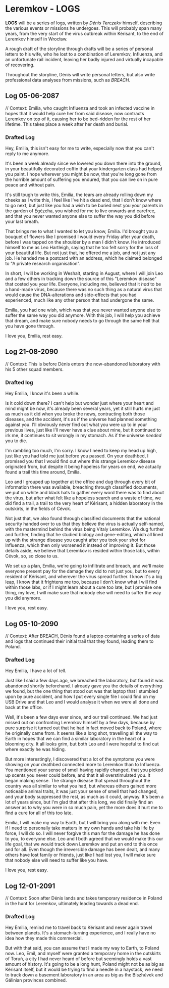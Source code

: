 # Leremkov - LOGS
**LOGS** will be a series of logs, written by *Dénis Terczekv* himself, describing the various events or missions he undergoes. This will probably span many years, from the very start of the virus outbreak within Kérisant, to the end of Leremkov himself in Wrocław.  
  
A rough draft of the storyline through drafts will be a series of personal letters to his wife, who he lost to a combination of Leremkov, Influenza, and an unfortunate rail incident, leaving her badly injured and virtually incapable of recovering.  
  
Throughout the storyline, Dénis will write personal letters, but also write professional data analyses from missions, such as *BREACH*.


## Log 05-06-2087
// Context: Emilia, who caught Influenza and took an infected vaccine in hopes that it would help cure her from said disease, now contracts Leremkov on top of it, causing her to be bed-ridden for the rest of her lifetime. This takes place a week after her death and burial.

### Drafted Log
Hey, Emilia, this isn't easy for me to write, especially now that you can't reply to me anymore.

It's been a week already since we lowered you down there into the ground, in your beautifully decorated coffin that your kindergarten class had helped you paint. I hope wherever you might be now, that you're long gone from the horrible amount of suffering you endured, that you can live on in pure peace and without pain. 

It's still tough to write this, Emilia, the tears are already rolling down my cheeks as I write this, I feel like I've hit a dead end, that I don't know where to go next, but just like you had a wish to be buried next you your parents in the garden of Égézeha, you wished for me to live onwards and carefree, and that you never wanted anyone else to suffer the way you did before your last breath.

That brings me to what I wanted to let you know, Emilia. I'd brought you a bouquet of flowers like I promised I would every Friday after your death, before I was tapped on the shoulder by a man I didn't know. He introduced himself to me as Leo Hartleigh, saying that he too felt sorry for the loss of your beautiful life. But not just that, he offered me a job, and not just any job. He handed me a postcard with an address, which he claimed belonged to "A private research organisation". 

In short, I will be working in Weshalt, starting in August, where I will join Leo and a few others in tracking down the source of this "Leremkov disease" that costed you your life. Everyone, including me, believed that it *had* to be a hand-made virus, because there was no such thing as a natural virus that would cause the DNA-alterations and side-effects that you had experienced, much like any other person that had undergone the same. 

Emilia, you had one wish, which was that you never wanted anyone else to suffer the same way you did anymore. With this job, I will help you achieve that dream, and make sure nobody needs to go through the same hell that you have gone through.

I love you, Emilia, rest easy.

## Log 21-08-2090
// Context: This is before Dénis enters the now-abandoned laboratory with his 5 other squad members.

### Drafted log
Hey Emilia, I know it's been a while.

Is it cold down there? I can't help but wonder just where your heart and mind might be now, it's already been several years, yet it still hurts me just as much as it did when you broke the news, contracting both those diseases, and the accident, it's as if the universe had planned something against you. I'll obviously never find out what you were up to in your previous lives, just like I'll never have a clue about mine, but it continued to irk me, it continues to sit wrongly in my stomach. As if the universe *needed* you to die.

I'm rambling too much, I'm sorry. I know I need to keep my head up high, just like you had told me just before you passed. On your deathbed, I promised you that I would find out where this strange Leremkov disease originated from, but despite it being hopeless for years on end, we actually found a trail this time around, Emilia.

Leo and I grouped up together at the office and dug through every bit of information there was available, breaching through classified documents, we put on white and black hats to gather every word there was to find about the virus, but after what felt like a hopeless search and a waste of time, we did find a trail, a trail to the very heart of Kérisant, a hidden laboratory in the outskirts, in the fields of Cévok. 

Not just that, we also found through classified documents that the national security handed over to us that they believe the virus is actually self-named, with the mastermind behind the virus being Vitaly Leremkov. We dug further and further, finding that he studied biology and gene-editing, which all lined up with the strange disease you caught after you took your shot for Influenza, which then only worsened it instead of improving it. But those details aside, we believe that Leremkov is resided within those labs, within Cévok, so, so close to us. 

We set up a plan, Emilia, we're going to infiltrate and breach, and we'll make everyone present pay for the damage they did to not just you, but to every resident of Kérisant, and wherever the virus spread further. I know it's a big leap, I know that it frightens me too, because I don't know what I will find within those labs, or if I might learn about a cure too late, but I promise one thing, my love, I will make sure that nobody else will need to suffer the way you did anymore.

I love you, rest easy.


## Log 05-10-2090
// Context: After BREACH, Dénis found a laptop containing a series of data and logs that continued their initial trail that they found, leading them to Poland.

### Drafted Log
Hey Emilia, I have a lot of tell.

Just like I said a few days ago, we breached the laboratory, but found it was abandoned shortly beforehand. I already gave you the details of everything we found, but the one thing that stood out was that laptop that I stumbled upon by pure accident, and how I put every single file I could find on my USB Drive and that Leo and I would analyse it when we were all done and back at the office.

Well, it's been a few days ever since, and our trail continued. We had just missed out on confronting Leremkov himself by a few days, because by pure surprise it turned out that he had in fact moved back to Poland, where he originally came from. It seems like a long shot, travelling all the way to Earth in hopes that we can find a similar laboratory in the heart of a blooming city. It all looks grim, but both Leo and I were hopeful to find out where exactly he was hiding.

But more interestingly, I discovered that a lot of the symptoms you were showing on your deathbed connected more to Leremkov than to Influenza. You mentioned your sense of smell having rapidly changed, that you picked up scents you never could before, and that it all overstimulated you. It began making sense. The strange disease that spread throughout the country was all similar to what you had, but whereas others gained more noticeable animal traits, it was just your sense of smell that had changed, and your body suppressed the rest, as much as it could, anyway. It's been a lot of years since, but I'm glad that after this long, we did finally find an answer as to why you were in so much pain, yet the more does it hurt me to find a cure for all of this too late. 

Emilia, I will make my way to Earth, but I will bring you along with me. Even if I need to personally take matters in my own hands and take his life by force, I will do so. I will never forgive this man for the damage he has done to you, to everyone else. Leo and I both agreed that we would make this our life goal, that we would track down Leremkov and put an end to this once and for all. Even though the irreversible damage has been dealt, and many others have lost family or friends, just like I had lost you, I will make sure that nobody else will need to suffer like you have.

I love you, rest easy.


## Log 12-01-2091
// Context: Soon after Dénis lands and takes temporary residence in Poland in the hunt for Leremkov, ultimately leading towards a dead end.

### Drafted Log
Hey Emilia, remind me to travel back to Kérisant and never again travel between planets. It's a stomach-turning experience, and I really have no idea how they made this commercial.  
  
But with that said, you can assume that I made my way to Earth, to Poland now. Leo, Emil, and myself were granted a temporary home in the outskirts of Toruń, a city I had never heard of before but seemingly holds a vast amount of history. It's going to be a long hunt, Poland might not be as big as Kérisant itself, but it would be trying to find a needle in a haystack, we need to track down a basement laboratory in an area as big as the Biszhúvek and Gálinian provinces combined. 